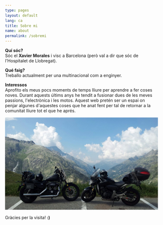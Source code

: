 ```yaml
---
type: pages
layout: default
lang: ca
title: Sobre mi
name: about
permalink: /sobremi
---
```


**Quí sóc?**<br>
Sóc el **Xavier Morales** i visc a Barcelona (però val a dir que sóc de l'Hospitalet de Llobregat).<br>

**Qué faig?**<br>
Treballo actualment per una multinacional com a enginyer.<br>

**Interessos**<br>
Aprofito els meus pocs moments de temps lliure per aprendre a fer coses noves. Durant aquests últims anys he tendit a fusionar dues de les  meves passions, l'electrònica i les motos. Aquest web pretén ser un espai on penjar algunes d'aquestes coses que he anat fent per tal de retornar a la comunitat lliure tot el que he aprés.<br>

<center><img src="/images/sobremi/sobremi.jpg"  alt="Contingut: HD Sportster & Honda Hornet - GrimselPass (Suïssa). Source: Xavier Morales"></center>

Gràcies per la visita! **:)**


